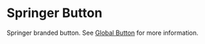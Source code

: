 # Springer Button

Springer branded button. See [Global Button](https://github.com/springernature/frontend-toolkits/tree/master/toolkits/global/packages/global-button) for more information.
